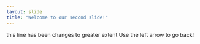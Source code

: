 ```yaml
---
layout: slide
title: "Welcome to our second slide!"
---
```

this line has been changes to greater extent 
Use the left arrow to go back!
